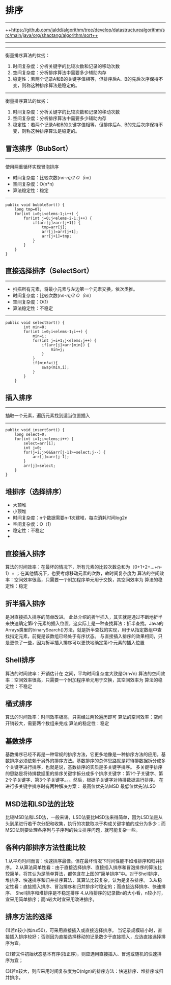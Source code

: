 # 排序

---

++https://github.com/jaldd/algorithm/tree/develop/datastructurealgorithm/src/main/java/org/shaotang/algorithm/sort++

---

---
衡量排序算法的优劣：
1. 时间复杂度：分析关键字的比较次数和记录的移动次数
2. 空间复杂度：分析排序算法中需要多少辅助内存
3. 稳定性：若两个记录A和B的关键字值相等，但排序后A、B的先后次序保持不变，则称这种排序算法是稳定的。
---
衡量排序算法的优劣：
1. 时间复杂度：分析关键字的比较次数和记录的移动次数
2. 空间复杂度：分析排序算法中需要多少辅助内存
3. 稳定性：若两个记录A和B的关键字值相等，但排序后A、B的先后次序保持不变，则称这种排序算法是稳定的。

## 冒泡排序（BubSort）

---
使用两重循环实现冒泡排序
- 时间复杂度：比较次数(n*n-n)/2   O（n*n）
- 空间复杂度：O(n*n)
- 算法稳定性：稳定 
---

```
public void bubbleSort() {
	long tmp=0l;
	for(int i=0;i<elems-1;i++) {
		for(int j=0;j<elems-i-1;j++) {
			if(arr[j]>arr[j+1]) {
				tmp=arr[j];
				arr[j]=arr[j+1];
				arr[j+1]=tmp;
			}
		}
	}
}
```
## 直接选择排序（SelectSort）
---
- 扫描所有元素，将最小元素与左边第一个元素交换，依次类推。
- 时间复杂度：比较次数(n*n-n)/2   O（n*n）
- 空间复杂度：O(1)
- 算法稳定性：不稳定 

---

```
public void selectSort() {
		int min=0;
		for(int i=0;i<elems-1;i++) {
			min=i;
			for(int j=i+1;j<elems;j++) {
				if(arr[j]<arr[min]) {
					min=j;
				}
			}
            if(min!=i){
			    swap(min,i);   
            }
		}
	}
```
## 插入排序

---
抽取一个元素，遍历元素找到适当位置插入

---

```
public void insertSort() {
	long select=0;
	for(int i=1;i<elems;i++) {
		select=arr[i];
		int j=0;
		for(j=i;j>0&&arr[j-1]>=select;j--) {
			arr[j]=arr[j-1];
		}
		arr[j]=select;
	}
}
```
## 堆排序（选择排序）
- 大顶堆
- 小顶堆
- 时间复杂度：n个数据需要n-1次建堆，每次消耗时间log2n
- 空间复杂度：O（1）
- 稳定性：不稳定
- 

## 直接插入排序
算法的时间效率：在最坏的情况下，所有元素的比较次数总和为（0+1+2+…+n-1）=               ；在其他情况下，也要考虑移动元素的次数，故时间复杂度为
算法的空间效率：空间效率很高，只需要一个附加程序单元用于交换，其空间效率为
算法的稳定性：稳定

## 折半插入排序
是对直接插入排序的简单改进。
此处介绍的折半插入，其实就是通过不断地折半来快速确定第i个元素的插入位置，这实际上是一种查找算法：折半查找。Java的Arrays类里的binarySearch()方法，就是折半查找的实现，用于从指定数组中查找指定元素，前提是该数组已经处于有序状态。
与直接插入排序的效果相同，只是更快了一些，因为折半插入排序可以更快地确定第i个元素的插入位置
## Shell排序
算法的时间效率：开销估计在                                       之间，平均时间复杂度大致是O(n√n)
算法的空间效率：空间效率很高，只需要一个附加程序单元用于交换，其空间效率为
算法的稳定性：不稳定 
## 桶式排序
算法的时间效率：时间效率极高，只需经过两轮遍历即可
算法的空间效率：空间开销较大，需要两个数组来完成
算法的稳定性：稳定
## 基数排序
基数排序已经不再是一种常规的排序方法，它更多地像是一种排序方法的应用，基数排序必须依赖于另外的排序方法。基数排序的总体思路就是将待排数据拆分成多个关键字进行排序，也就是说，基数排序的实质是多关键字排序。
多关键字排序的思路是将待排数据里的排序关键字拆分成多个排序关键字：第1个子关键字、第2个子关键字、第3个子关键字。。。然后，根据子关键字对待排数据进行排序。
在进行多关键字排序时有两种解决方案：
最高位优先法MSD
最低位优先法LSD
## MSD法和LSD法的比较
比较MSD法和LSD法，一般来讲，LSD法要比MSD法来得简单，因为LSD法是从头到尾进行若干次分配和收集，执行的次数取决于构成关键字值的成分为多少；而MSD法则要处理各序列与子序列的独立排序问题，就可能复杂一些。
## 各种内部排序方法性能比较
1.从平均时间而言：快速排序最佳。但在最坏情况下时间性能不如堆排序和归并排序。
2.从算法简单性看：由于直接选择排序、直接插入排序和冒泡排序的算法比较简单，将其认为是简单算法，都包含在上图的“简单排序”中。对于Shell排序、堆排序、快速排序和归并排序算法，其算法比较复杂，认为是复杂排序。
3.从稳定性看：直接插入排序、冒泡排序和归并排序时稳定的；而直接选择排序、快速排序、 Shell排序和堆排序是不稳定排序
4.从待排序的记录数n的大小看，n较小时，宜采用简单排序；而n较大时宜采用改进排序。
## 排序方法的选择
(1)若n较小(如n≤50)，可采用直接插入或直接选择排序。
     当记录规模较小时，直接插入排序较好；否则因为直接选择移动的记录数少于直接插入，应选直接选择排序为宜。

(2)若文件初始状态基本有序(指正序)，则应选用直接插入、冒泡或随机的快速排序为宜；

(3)若n较大，则应采用时间复杂度为O(nlgn)的排序方法：快速排序、堆排序或归并排序。


